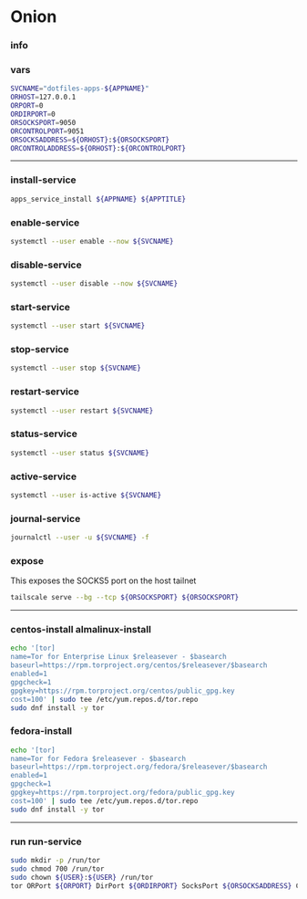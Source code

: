 # Onion

### info


### vars
```sh
SVCNAME="dotfiles-apps-${APPNAME}"
ORHOST=127.0.0.1
ORPORT=0
ORDIRPORT=0
ORSOCKSPORT=9050
ORCONTROLPORT=9051
ORSOCKSADDRESS=${ORHOST}:${ORSOCKSPORT}
ORCONTROLADDRESS=${ORHOST}:${ORCONTROLPORT}
```

---

### install-service
```sh
apps_service_install ${APPNAME} ${APPTITLE}
```

### enable-service
```sh
systemctl --user enable --now ${SVCNAME}
```

### disable-service
```sh
systemctl --user disable --now ${SVCNAME}
```

### start-service
```sh
systemctl --user start ${SVCNAME}
```

### stop-service
```sh
systemctl --user stop ${SVCNAME}
```

### restart-service
```sh
systemctl --user restart ${SVCNAME}
```

### status-service
```sh
systemctl --user status ${SVCNAME}
```

### active-service
```sh
systemctl --user is-active ${SVCNAME}
```

### journal-service
```sh
journalctl --user -u ${SVCNAME} -f
```

### expose
This exposes the SOCKS5 port on the host tailnet

```sh
tailscale serve --bg --tcp ${ORSOCKSPORT} ${ORSOCKSPORT}
```

---

### centos-install almalinux-install
```sh
echo '[tor]
name=Tor for Enterprise Linux $releasever - $basearch
baseurl=https://rpm.torproject.org/centos/$releasever/$basearch
enabled=1
gpgcheck=1
gpgkey=https://rpm.torproject.org/centos/public_gpg.key
cost=100' | sudo tee /etc/yum.repos.d/tor.repo
sudo dnf install -y tor
```

### fedora-install
```sh
echo '[tor]
name=Tor for Fedora $releasever - $basearch
baseurl=https://rpm.torproject.org/fedora/$releasever/$basearch
enabled=1
gpgcheck=1
gpgkey=https://rpm.torproject.org/fedora/public_gpg.key
cost=100' | sudo tee /etc/yum.repos.d/tor.repo
sudo dnf install -y tor
```

---

### run run-service
```sh
sudo mkdir -p /run/tor
sudo chmod 700 /run/tor
sudo chown ${USER}:${USER} /run/tor
tor ORPort ${ORPORT} DirPort ${ORDIRPORT} SocksPort ${ORSOCKSADDRESS} ControlPort ${ORCONTROLADDRESS}
```
